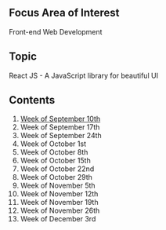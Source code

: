 ## Focus Area of Interest
Front-end Web Development

## Topic
React JS - A JavaScript library for beautiful UI

## Contents
1. [Week of September 10th](week-sep10)
2. Week of September 17th [](week-sep17)
3. Week of September 24th [](week-sep24)
4. Week of October 1st [](week-oct01)
5. Week of October 8th [](week-oct08)
6. Week of October 15th [](week-oct15)
7. Week of October 22nd [](week-oct22)
8. Week of October 29th [](week-oct29)
9. Week of November 5th [](week-nov05)
10. Week of November 12th [](week-nov12)
11. Week of November 19th [](week-nov19)
12. Week of November 26th [](week-nov26)
13. Week of December 3rd [](week-dec03)
